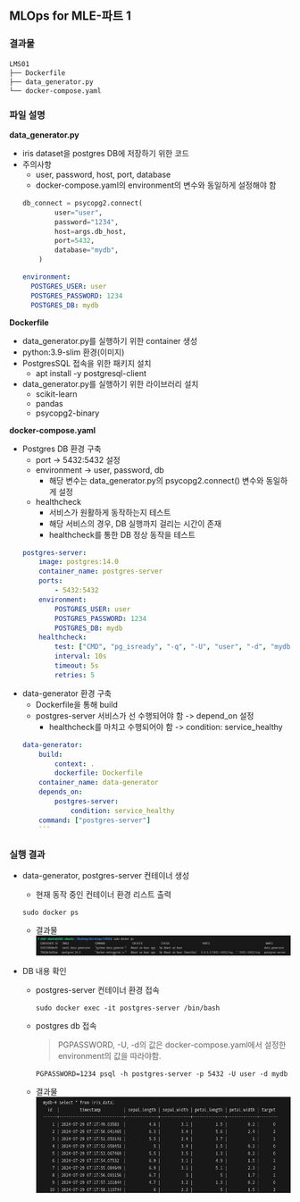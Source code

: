 ## MLOps for MLE-파트 1

### 결과물
```
LMS01
├── Dockerfile
├── data_generator.py
└── docker-compose.yaml
```

### 파일 설명

**data_generator.py**
- iris dataset을 postgres DB에 저장하기 위한 코드
- 주의사항
    - user, password, host, port, database
    - docker-compose.yaml의 environment의 변수와 동일하게 설정해야 함
    ```python
    db_connect = psycopg2.connect(
            user="user",
            password="1234",
            host=args.db_host,
            port=5432,
            database="mydb",
        )
    ```
    ```yaml
    environment:
      POSTGRES_USER: user
      POSTGRES_PASSWORD: 1234
      POSTGRES_DB: mydb
    ```

**Dockerfile**
- data_generator.py를 실행하기 위한 container 생성
- python:3.9-slim 환경(이미지)
- PostgresSQL 접속을 위한 패키지 설치
    - apt install -y postgresql-client
- data_generator.py를 실행하기 위한 라이브러리 설치
    - scikit-learn
    - pandas
    - psycopg2-binary

**docker-compose.yaml**
- Postgres DB 환경 구축
    - port -> 5432:5432 설정
    - environment -> user, password, db
        - 해당 변수는 data_generator.py의 psycopg2.connect() 변수와 동일하게 설정
    - healthcheck
        - 서비스가 원활하게 동작하는지 테스트
        - 해당 서비스의 경우, DB 실행까지 걸리는 시간이 존재
        - healthcheck를 통한 DB 정상 동작을 테스트
    ```yaml
    postgres-server:
        image: postgres:14.0
        container_name: postgres-server
        ports:
            - 5432:5432
        environment:
            POSTGRES_USER: user
            POSTGRES_PASSWORD: 1234
            POSTGRES_DB: mydb
        healthcheck:
            test: ["CMD", "pg_isready", "-q", "-U", "user", "-d", "mydb"]
            interval: 10s
            timeout: 5s
            retries: 5
    ```
- data-generator 환경 구축
    - Dockerfile을 통해 build
    - postgres-server 서비스가 선 수행되어야 함 -> depend_on 설정
        - healthcheck를 마치고 수행되어야 함 -> condition: service_healthy
    ```yaml
    data-generator:
        build:
            context: .
            dockerfile: Dockerfile
        container_name: data-generator
        depends_on:
            postgres-server:
                condition: service_healthy
        command: ["postgres-server"]
        ```

### 실행 결과
- data-generator, postgres-server 컨테이너 생성
    - 현재 동작 중인 컨테이너 환경 리스트 출력
    ```
    sudo docker ps
    ```
    - 결과물  
    ![](images/01.png)
    
- DB 내용 확인
    - postgres-server 컨테이너 환경 접속
        ```
        sudo docker exec -it postgres-server /bin/bash
        ```
    - postgres db 접속
        > PGPASSWORD, -U, -d의 값은 docker-compose.yaml에서 설정한 environment의 값을 따라야함.
        ```
        PGPASSWORD=1234 psql -h postgres-server -p 5432 -U user -d mydb
        ```
    - 결과물  
    ![](images/02.png)
